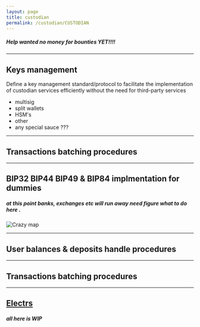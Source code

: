 ```yaml
---
layout: page
title: custodian 
permalink: /custodian/CUSTODIAN
---
```

##### Help wanted no money for bounties YET!!!!


***
## Keys management

Define a key management standard/protocol to facilitate the implementation of custodian services efficiently without the need for third-party services

- multisig 
- split wallets
- HSM's
- other
- any special sauce ??? 


***
## Transactions batching procedures

***
## BIP32 BIP44 BIP49 & BIP84 implmentation for dummies 

##### at this point banks, exchanges etc will run away need figure what to do here .

 <img class="" alt="Crazy map" src="{{ site.url }}/images/crazy_map.jpg" />

***
## User balances & deposits handle procedures 

***
## Transactions batching procedures

***
## [Electrs](https://github.com/Blockstream/electrs)


##### all here is _WIP_

